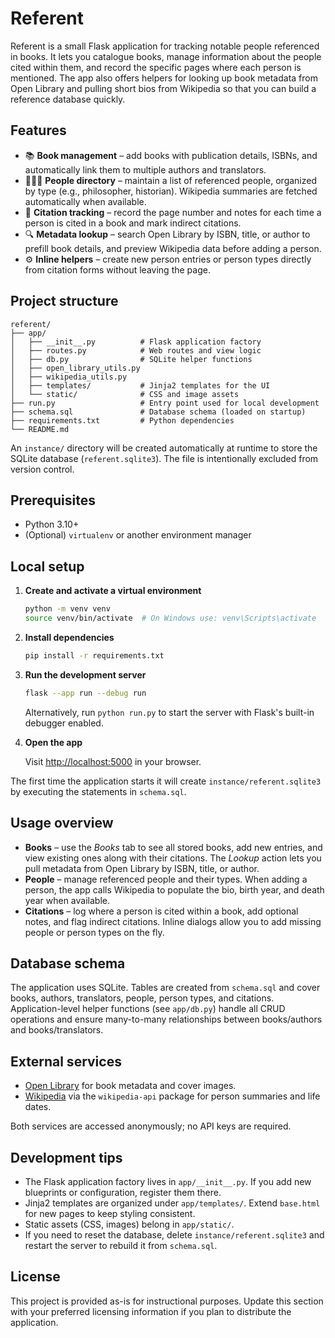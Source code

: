# Referent

Referent is a small Flask application for tracking notable people referenced in books. It lets you catalogue books, manage information about the people cited within them, and record the specific pages where each person is mentioned. The app also offers helpers for looking up book metadata from Open Library and pulling short bios from Wikipedia so that you can build a reference database quickly.

## Features

- 📚 **Book management** – add books with publication details, ISBNs, and automatically link them to multiple authors and translators.
- 🧑‍🤝‍🧑 **People directory** – maintain a list of referenced people, organized by type (e.g., philosopher, historian). Wikipedia summaries are fetched automatically when available.
- 🔖 **Citation tracking** – record the page number and notes for each time a person is cited in a book and mark indirect citations.
- 🔍 **Metadata lookup** – search Open Library by ISBN, title, or author to prefill book details, and preview Wikipedia data before adding a person.
- ⚙️ **Inline helpers** – create new person entries or person types directly from citation forms without leaving the page.

## Project structure

```
referent/
├── app/
│   ├── __init__.py          # Flask application factory
│   ├── routes.py            # Web routes and view logic
│   ├── db.py                # SQLite helper functions
│   ├── open_library_utils.py
│   ├── wikipedia_utils.py
│   ├── templates/           # Jinja2 templates for the UI
│   └── static/              # CSS and image assets
├── run.py                   # Entry point used for local development
├── schema.sql               # Database schema (loaded on startup)
├── requirements.txt         # Python dependencies
└── README.md
```

An `instance/` directory will be created automatically at runtime to store the SQLite database (`referent.sqlite3`). The file is intentionally excluded from version control.

## Prerequisites

- Python 3.10+
- (Optional) `virtualenv` or another environment manager

## Local setup

1. **Create and activate a virtual environment**
   ```bash
   python -m venv venv
   source venv/bin/activate  # On Windows use: venv\Scripts\activate
   ```

2. **Install dependencies**
   ```bash
   pip install -r requirements.txt
   ```

3. **Run the development server**
   ```bash
   flask --app run --debug run
   ```

   Alternatively, run `python run.py` to start the server with Flask's built-in debugger enabled.

4. **Open the app**

   Visit [http://localhost:5000](http://localhost:5000) in your browser.

The first time the application starts it will create `instance/referent.sqlite3` by executing the statements in `schema.sql`.

## Usage overview

- **Books** – use the *Books* tab to see all stored books, add new entries, and view existing ones along with their citations. The *Lookup* action lets you pull metadata from Open Library by ISBN, title, or author.
- **People** – manage referenced people and their types. When adding a person, the app calls Wikipedia to populate the bio, birth year, and death year when available.
- **Citations** – log where a person is cited within a book, add optional notes, and flag indirect citations. Inline dialogs allow you to add missing people or person types on the fly.

## Database schema

The application uses SQLite. Tables are created from `schema.sql` and cover books, authors, translators, people, person types, and citations. Application-level helper functions (see `app/db.py`) handle all CRUD operations and ensure many-to-many relationships between books/authors and books/translators.

## External services

- [Open Library](https://openlibrary.org/developers/api) for book metadata and cover images.
- [Wikipedia](https://pypi.org/project/Wikipedia-API/) via the `wikipedia-api` package for person summaries and life dates.

Both services are accessed anonymously; no API keys are required.

## Development tips

- The Flask application factory lives in `app/__init__.py`. If you add new blueprints or configuration, register them there.
- Jinja2 templates are organized under `app/templates/`. Extend `base.html` for new pages to keep styling consistent.
- Static assets (CSS, images) belong in `app/static/`.
- If you need to reset the database, delete `instance/referent.sqlite3` and restart the server to rebuild it from `schema.sql`.

## License

This project is provided as-is for instructional purposes. Update this section with your preferred licensing information if you plan to distribute the application.
